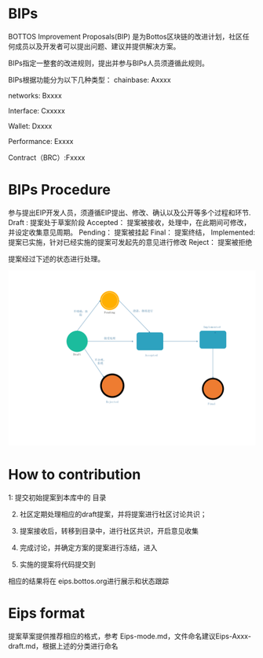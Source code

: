 # BIPs
BOTTOS Improvement Proposals(BIP) 是为Bottos区块链的改进计划，社区任何成员以及开发者可以提出问题、建议并提供解决方案。

BIPs指定一整套的改进规则，提出并参与BIPs人员须遵循此规则。


BIPs根据功能分为以下几种类型：
  chainbase: Axxxx 
  
  networks: Bxxxx
  
  Interface: Cxxxxx
  
  Wallet: Dxxxx
  
  Performance: Exxxx
  
  Contract（BRC）:Fxxxx
 
# BIPs Procedure
  参与提出EIP开发人员，须遵循EIP提出、修改、确认以及公开等多个过程和环节. 
   Draft :    提案处于草案阶段
   Accepted： 提案被接收，处理中，在此期间可修改，并设定收集意见周期。
   Pending：  提案被挂起
   Final：    提案终结，
   Implemented: 提案已实施，针对已经实施的提案可发起先的意见进行修改
   Reject：   提案被拒绝
   
   提案经过下述的状态进行处理。
   
   
![](BIP.png)



# How to contribution

  1: 提交初始提案到本库中的<draft> 目录
  
  2. 社区定期处理相应的draft提案，并将提案进行社区讨论共识；
  
  3. 提案接收后，转移到<accepted>目录中，进行社区共识，开启意见收集
  
  4. 完成讨论，并确定方案的提案进行冻结，进入<final>
  
  5. 实施的提案将代码提交到<Implemented>
  
  相应的结果将在 eips.bottos.org进行展示和状态跟踪
  
# Eips format

   提案草案提供推荐相应的格式，参考 Eips-mode.md，文件命名建议Eips-Axxx-draft.md，根据上述的分类进行命名
  

 